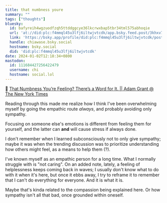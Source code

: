 ```yaml
---
title: that numbness youre
summary: ""
tags: ["thoughts"]
bluesky:
  id: bafyreih4wgzuodfzqh5ttddggcye36lkcrwxbap5tbr34tml575abhoqie
  url: 'at://did:plc:f4mmql45u3lfj6iltwjvtcdk/app.bsky.feed.post/3khxv7i6rcr2j'
  link: 'https://bsky.app/profile/did:plc:f4mmql45u3lfj6iltwjvtcdk/post/3khxv7i6rcr2j'
  handle: chiawase.bsky.social
  hostname: bsky.social
  did: 'did:plc:f4mmql45u3lfj6iltwjvtcdk'
date: 2024-01-02T12:18:34+0800
mastodon:
  id: 111684427256422479
  username: chi
  hostname: social.lol
---
```


🔗 [That Numbness You’re Feeling? There’s a Word for It. || Adam Grant @ The New York Times](https://www.nytimes.com/2024/01/01/opinion/israel-war-empathy-pain.html)

Reading through this made me realize how I think I've been overwhelming myself by going the empathic route _always_, and probably avoiding only sympathy.

Focusing on someone else's emotions is different from feeling them for yourself, and the latter can **and** will cause stress if always done.

I don't remember when I learned subconsciously not to only give sympathy; maybe it was when the trending discussion was to prioritize understanding how others might feel, as a means to help them (?).

I've known myself as an empathic person for a long time. What I normally struggle with is "not caring". On an added note, lately, a feeling of helplessness keeps coming back in waves; I usually don't know what to do with it when it's here, but once it ebbs away, I try to reframe it to remember that I can't do everything for everyone. And it is what it is.

Maybe that's kinda related to the compassion being explained here. Or how sympathy isn't all that bad, once grounded within oneself.
